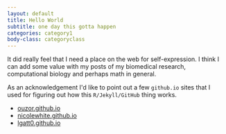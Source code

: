 ```yaml
---
layout: default
title: Hello World
subtitle: one day this gotta happen
categories: category1
body-class: categoryclass
---
```


It did really feel that I need a place on the web for self-expression.  I think I can add some value with my posts of my biomedical research, computational biology and perhaps math in general.

As an acknowledgement I'd like to point out a few `github.io` sites that I used for figuring out how this `R/Jekyll/GitHub` thing works.

* [ouzor.github.io](http://ouzor.github.io)
* [nicolewhite.github.io](http://nicolewhite.github.io)
* [lgatt0.github.io](http://lgatt0.github.io)